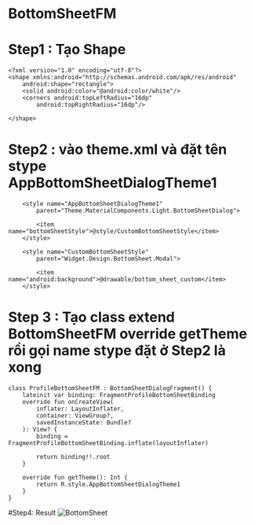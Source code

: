 # BottomSheetFM

# Step1 : Tạo Shape
```
<?xml version="1.0" encoding="utf-8"?>
<shape xmlns:android="http://schemas.android.com/apk/res/android"
    android:shape="rectangle">
    <solid android:color="@android:color/white"/>
    <corners android:topLeftRadius="16dp"
        android:topRightRadius="16dp"/>

</shape>
```


# Step2 : vào theme.xml và đặt tên stype AppBottomSheetDialogTheme1 

```
    <style name="AppBottomSheetDialogTheme1"
        parent="Theme.MaterialComponents.Light.BottomSheetDialog">

        <item name="bottomSheetStyle">@style/CustomBottomSheetStyle</item>
    </style>

    <style name="CustomBottomSheetStyle"
        parent="Widget.Design.BottomSheet.Modal">

        <item name="android:background">@drawable/bottom_sheet_custom</item>
    </style>
```


# Step 3 : Tạo class extend BottomSheetFM override getTheme rồi gọi name stype đặt ở Step2 là xong
```
class ProfileBottomSheetFM : BottomSheetDialogFragment() {
    lateinit var binding: FragmentProfileBottomSheetBinding
    override fun onCreateView(
        inflater: LayoutInflater,
        container: ViewGroup?,
        savedInstanceState: Bundle?
    ): View? {
        binding = FragmentProfileBottomSheetBinding.inflate(layoutInflater)
   
        return binding!!.root
    }

    override fun getTheme(): Int {
        return R.style.AppBottomSheetDialogTheme1
    }
}
```
#Step4: Result
![BottomSheet](https://user-images.githubusercontent.com/108450566/176985106-087e4f1a-6930-4a9d-9961-712fa498f072.png)
